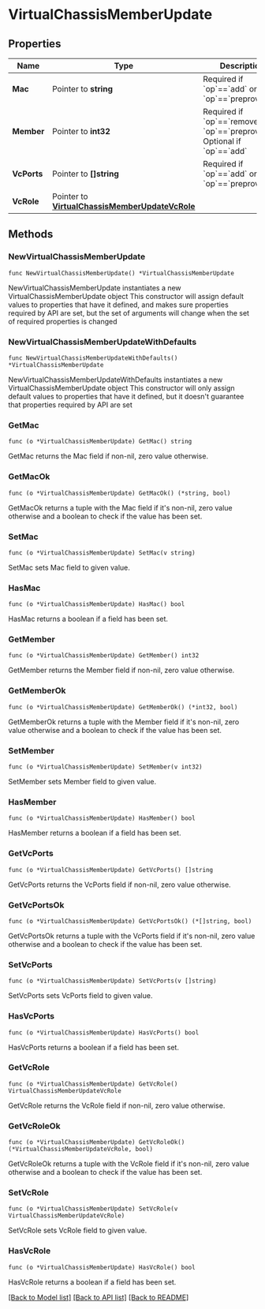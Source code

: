 # VirtualChassisMemberUpdate

## Properties

Name | Type | Description | Notes
------------ | ------------- | ------------- | -------------
**Mac** | Pointer to **string** | Required if &#x60;op&#x60;&#x3D;&#x3D;&#x60;add&#x60; or &#x60;op&#x60;&#x3D;&#x3D;&#x60;preprovision&#x60;. | [optional] 
**Member** | Pointer to **int32** | Required if &#x60;op&#x60;&#x3D;&#x3D;&#x60;remove&#x60; or &#x60;op&#x60;&#x3D;&#x3D;&#x60;preprovision&#x60;. Optional if &#x60;op&#x60;&#x3D;&#x3D;&#x60;add&#x60; | [optional] 
**VcPorts** | Pointer to **[]string** | Required if &#x60;op&#x60;&#x3D;&#x3D;&#x60;add&#x60; or &#x60;op&#x60;&#x3D;&#x3D;&#x60;preprovision&#x60; | [optional] 
**VcRole** | Pointer to [**VirtualChassisMemberUpdateVcRole**](VirtualChassisMemberUpdateVcRole.md) |  | [optional] 

## Methods

### NewVirtualChassisMemberUpdate

`func NewVirtualChassisMemberUpdate() *VirtualChassisMemberUpdate`

NewVirtualChassisMemberUpdate instantiates a new VirtualChassisMemberUpdate object
This constructor will assign default values to properties that have it defined,
and makes sure properties required by API are set, but the set of arguments
will change when the set of required properties is changed

### NewVirtualChassisMemberUpdateWithDefaults

`func NewVirtualChassisMemberUpdateWithDefaults() *VirtualChassisMemberUpdate`

NewVirtualChassisMemberUpdateWithDefaults instantiates a new VirtualChassisMemberUpdate object
This constructor will only assign default values to properties that have it defined,
but it doesn't guarantee that properties required by API are set

### GetMac

`func (o *VirtualChassisMemberUpdate) GetMac() string`

GetMac returns the Mac field if non-nil, zero value otherwise.

### GetMacOk

`func (o *VirtualChassisMemberUpdate) GetMacOk() (*string, bool)`

GetMacOk returns a tuple with the Mac field if it's non-nil, zero value otherwise
and a boolean to check if the value has been set.

### SetMac

`func (o *VirtualChassisMemberUpdate) SetMac(v string)`

SetMac sets Mac field to given value.

### HasMac

`func (o *VirtualChassisMemberUpdate) HasMac() bool`

HasMac returns a boolean if a field has been set.

### GetMember

`func (o *VirtualChassisMemberUpdate) GetMember() int32`

GetMember returns the Member field if non-nil, zero value otherwise.

### GetMemberOk

`func (o *VirtualChassisMemberUpdate) GetMemberOk() (*int32, bool)`

GetMemberOk returns a tuple with the Member field if it's non-nil, zero value otherwise
and a boolean to check if the value has been set.

### SetMember

`func (o *VirtualChassisMemberUpdate) SetMember(v int32)`

SetMember sets Member field to given value.

### HasMember

`func (o *VirtualChassisMemberUpdate) HasMember() bool`

HasMember returns a boolean if a field has been set.

### GetVcPorts

`func (o *VirtualChassisMemberUpdate) GetVcPorts() []string`

GetVcPorts returns the VcPorts field if non-nil, zero value otherwise.

### GetVcPortsOk

`func (o *VirtualChassisMemberUpdate) GetVcPortsOk() (*[]string, bool)`

GetVcPortsOk returns a tuple with the VcPorts field if it's non-nil, zero value otherwise
and a boolean to check if the value has been set.

### SetVcPorts

`func (o *VirtualChassisMemberUpdate) SetVcPorts(v []string)`

SetVcPorts sets VcPorts field to given value.

### HasVcPorts

`func (o *VirtualChassisMemberUpdate) HasVcPorts() bool`

HasVcPorts returns a boolean if a field has been set.

### GetVcRole

`func (o *VirtualChassisMemberUpdate) GetVcRole() VirtualChassisMemberUpdateVcRole`

GetVcRole returns the VcRole field if non-nil, zero value otherwise.

### GetVcRoleOk

`func (o *VirtualChassisMemberUpdate) GetVcRoleOk() (*VirtualChassisMemberUpdateVcRole, bool)`

GetVcRoleOk returns a tuple with the VcRole field if it's non-nil, zero value otherwise
and a boolean to check if the value has been set.

### SetVcRole

`func (o *VirtualChassisMemberUpdate) SetVcRole(v VirtualChassisMemberUpdateVcRole)`

SetVcRole sets VcRole field to given value.

### HasVcRole

`func (o *VirtualChassisMemberUpdate) HasVcRole() bool`

HasVcRole returns a boolean if a field has been set.


[[Back to Model list]](../README.md#documentation-for-models) [[Back to API list]](../README.md#documentation-for-api-endpoints) [[Back to README]](../README.md)


